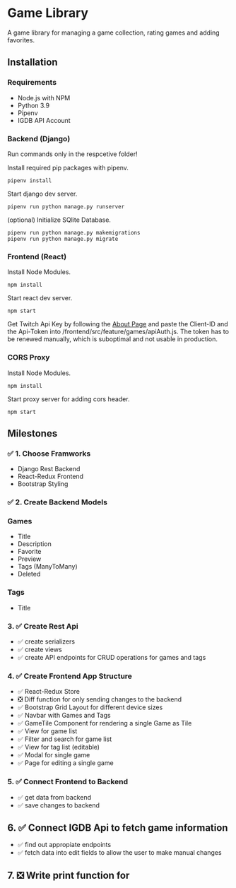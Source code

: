 # Game Library

A game library for managing a game collection, rating games and adding favorites.

## Installation

### Requirements

- Node.js with NPM
- Python 3.9
- Pipenv
- IGDB API Account

### Backend (Django)

Run commands only in the respcetive folder!

Install required pip packages with pipenv.

```console
pipenv install
```

Start django dev server.

```console
pipenv run python manage.py runserver
```

(optional) Initialize SQlite Database.

```console
pipenv run python manage.py makemigrations
pipenv run python manage.py migrate
```

### Frontend (React)

Install Node Modules.

```console
npm install
```

Start react dev  server.

```console
npm start
```

Get Twitch Api Key by following the [About Page](https://api-docs.igdb.com/#about) and paste the Client-ID and the Api-Token into /frontend/src/feature/games/apiAuth.js. The token has to be renewed manually, which is suboptimal and not usable in production.

### CORS Proxy

Install Node Modules.

```console
npm install
```

Start proxy server for adding cors header.

```console
npm start
```

## Milestones

### :white_check_mark: 1. Choose Framworks

- Django Rest Backend
- React-Redux Frontend
- Bootstrap Styling

### :white_check_mark: 2. Create Backend Models

### Games

- Title
- Description
- Favorite
- Preview
- Tags (ManyToMany)
- Deleted

### Tags

- Title

### 3. :white_check_mark: Create Rest Api

- :white_check_mark: create serializers
- :white_check_mark: create views
- :white_check_mark: create API endpoints for CRUD operations for games and tags

### 4. :white_check_mark: Create Frontend App Structure

- :white_check_mark: React-Redux Store
- :negative_squared_cross_mark: Diff function for only sending changes to the backend
- :white_check_mark: Bootstrap Grid Layout for different device sizes
- :white_check_mark: Navbar with Games and Tags
- :white_check_mark: GameTile Component for rendering a single Game as Tile
- :white_check_mark: View for game list
- :white_check_mark: Filter and search for game list
- :white_check_mark: View for tag list (editable)
- :white_check_mark: Modal for single game
- :white_check_mark: Page for editing a single game

### 5. :white_check_mark: Connect Frontend to Backend

- :white_check_mark: get data from backend
- :white_check_mark: save changes to backend

## 6. :white_check_mark: Connect IGDB Api to fetch game information

- :white_check_mark: find out appropiate endpoints
- :white_check_mark: fetch data into edit fields to allow the user to make manual changes

## 7. :negative_squared_cross_mark: Write print function for 

